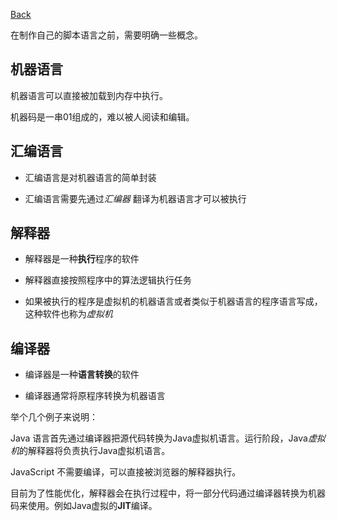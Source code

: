[Back](../README.md)

在制作自己的脚本语言之前，需要明确一些概念。

## 机器语言

机器语言可以直接被加载到内存中执行。

机器码是一串01组成的，难以被人阅读和编辑。

## 汇编语言

- 汇编语言是对机器语言的简单封装

- 汇编语言需要先通过*汇编器* 翻译为机器语言才可以被执行

## 解释器

- 解释器是一种**执行**程序的软件

- 解释器直接按照程序中的算法逻辑执行任务

- 如果被执行的程序是虚拟机的机器语言或者类似于机器语言的程序语言写成，这种软件也称为*虚拟机*

## 编译器

- 编译器是一种**语言转换**的软件

- 编译器通常将原程序转换为机器语言

举个几个例子来说明：

Java 语言首先通过编译器把源代码转换为Java虚拟机语言。运行阶段，Java*虚拟机*的解释器将负责执行Java虚拟机语言。

JavaScript 不需要编译，可以直接被浏览器的解释器执行。

目前为了性能优化，解释器会在执行过程中，将一部分代码通过编译器转换为机器码来使用。例如Java虚拟的**JIT**编译。

